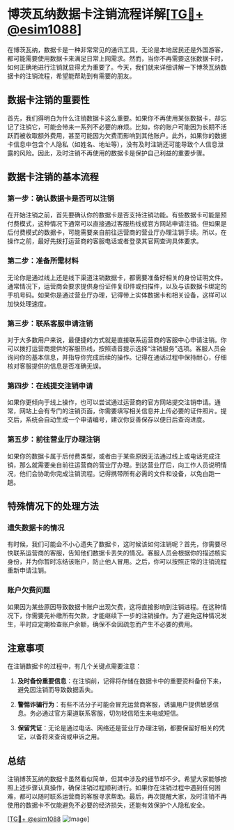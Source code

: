 # 博茨瓦纳数据卡注销流程详解[[TG💪+ @esim1088](https://t.me/s/esim1088)]

在博茨瓦纳，数据卡是一种非常常见的通讯工具，无论是本地居民还是外国游客，都可能需要使用数据卡来满足日常上网需求。然而，当你不再需要这张数据卡时，如何正确地进行注销就显得尤为重要了。今天，我们就来详细讲解一下博茨瓦纳数据卡的注销流程，希望能帮助到有需要的朋友。

## 数据卡注销的重要性

首先，我们得明白为什么注销数据卡这么重要。如果你不再使用某张数据卡，却忘记了注销它，可能会带来一系列不必要的麻烦。比如，你的账户可能因为长期不活跃而被收取额外费用，甚至可能因为欠费而影响到其他账户。此外，如果你的数据卡信息中包含个人隐私（如姓名、地址等），没有及时注销还可能导致个人信息泄露的风险。因此，及时注销不再使用的数据卡是保护自己利益的重要步骤。

## 数据卡注销的基本流程

### 第一步：确认数据卡是否可以注销

在开始注销之前，首先要确认你的数据卡是否支持注销功能。有些数据卡可能是预付费模式，这种情况下通常可以直接通过客服热线或官方网站申请注销。但如果是后付费模式的数据卡，可能需要亲自前往运营商的营业厅办理注销手续。所以，在操作之前，最好先拨打运营商的客服电话或者登录其官网查询具体要求。

### 第二步：准备所需材料

无论你是通过线上还是线下渠道注销数据卡，都需要准备好相关的身份证明文件。通常情况下，运营商会要求提供身份证件复印件或扫描件，以及与该数据卡绑定的手机号码。如果你是通过营业厅办理，记得带上实体数据卡和相关设备，这样可以加快处理速度。

### 第三步：联系客服申请注销

对于大多数用户来说，最便捷的方式就是直接联系运营商的客服中心申请注销。你可以拨打运营商提供的客服热线，按照语音提示选择“注销服务”选项。客服人员会询问你的基本信息，并指导你完成后续的操作。记得在通话过程中保持耐心，仔细核对客服提供的信息是否准确无误。

### 第四步：在线提交注销申请

如果你更倾向于线上操作，也可以尝试通过运营商的官方网站提交注销申请。通常，网站上会有专门的注销页面，你需要填写相关信息并上传必要的证件照片。提交后，系统会自动生成一个申请编号，建议你妥善保存以便日后查询进度。

### 第五步：前往营业厅办理注销

如果你的数据卡属于后付费类型，或者由于某些原因无法通过线上或电话完成注销，那么就需要亲自前往运营商的营业厅办理。到达营业厅后，向工作人员说明情况，他们会协助你完成注销流程。记得携带所有必需的文件和设备，以免白跑一趟。

## 特殊情况下的处理方法

### 遗失数据卡的情况

有时候，我们可能会不小心遗失了数据卡，这时候该如何注销呢？首先，你需要尽快联系运营商的客服，告知他们数据卡丢失的情况。客服人员会根据你的描述核实身份，并为你暂时冻结该账户，防止他人冒用。之后，你可以按照正常的注销流程重新申请注销。

### 账户欠费问题

如果因为某些原因导致数据卡账户出现欠费，这将直接影响到注销进程。在这种情况下，你需要先补缴所有欠款，才能继续下一步的注销操作。为了避免这种情况发生，平时应定期检查账户余额，确保不会因疏忽而产生不必要的费用。

## 注意事项

在注销数据卡的过程中，有几个关键点需要注意：

1. **及时备份重要信息**：在注销前，记得将存储在数据卡中的重要资料备份下来，避免因注销而导致数据丢失。
   
2. **警惕诈骗行为**：有些不法分子可能会冒充运营商客服，诱骗用户提供敏感信息。务必通过官方渠道联系客服，切勿轻信陌生来电或短信。

3. **保留凭证**：无论是通过电话、网络还是营业厅办理注销，都要保留好相关的凭证，以备将来查询或申诉之用。

## 总结

注销博茨瓦纳的数据卡虽然看似简单，但其中涉及的细节却不少。希望大家能够按照上述步骤认真操作，确保注销过程顺利进行。如果你在注销过程中遇到任何困难，都可以随时联系运营商的客服寻求帮助。最后，再次提醒大家，及时注销不再使用的数据卡不仅能避免不必要的经济损失，还能有效保护个人隐私安全。

[[TG💪+ @esim1088](https://t.me/s/esim1088) ![Image](https://i.postimg.cc/4NQfJmqS/Snipaste-2025-05-13-00-14-12.png)]